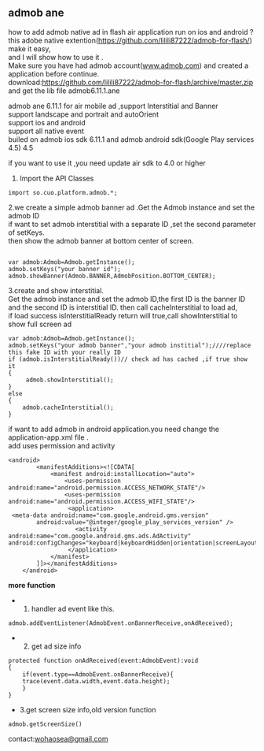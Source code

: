 admob ane
------
how to add admob native ad in flash air application run on ios and android ?<br/>
this adobe native extention(https://github.com/lilili87222/admob-for-flash/) make it easy,<br/>
and I will show how to use it .<br/>
Make sure you have had admob account(www.admob.com) and created a application before continue.<br/>
download:https://github.com/lilili87222/admob-for-flash/archive/master.zip and get the lib file admob6.11.1.ane<br/>

admob ane 6.11.1 for air mobile ad ,support Interstitial and Banner<br/>
support  landscape and portrait  and autoOrient<br/>
support ios and android<br/>
support all native event<br/>
builed on admob ios sdk 6.11.1 and admob android sdk(Google Play services 4.5) 4.5<br/>


if you want to use it ,you need update  air sdk to  4.0 or higher <br/>

1. Import the API Classes
```
import so.cuo.platform.admob.*;
```
2.we create a simple admob banner ad .Get the Admob instance and set the admob ID <br/>
if want to set admob interstitial with a separate ID ,set the second parameter of setKeys.<br/>
then show the admob banner at bottom center of screen.<br/>
```

var admob:Admob=Admob.getInstance();
admob.setKeys("your banner id");
admob.showBanner(Admob.BANNER,AdmobPosition.BOTTOM_CENTER);
```

3.create and show interstitial.<br/>
Get the admob instance and set the admob ID,the first ID is the banner ID <br/>
and the second ID is interstitial ID. then call cacheInterstitial to load ad,<br/>
if load success isInterstitialReady return will true,call showInterstitial  to show full screen ad<br/>
```
var admob:Admob=Admob.getInstance();
admob.setKeys("your admob banner","your admob institial");////replace this fake ID with your really ID
if (admob.isInterstitialReady())// check ad has cached ,if true show it
{
     admob.showInterstitial();
}
else
{
    admob.cacheInterstitial();
}
```

if want to add admob in  android application.you need change the application-app.xml file .<br/>
add uses permission and activity
```
<android>
        <manifestAdditions><![CDATA[
			<manifest android:installLocation="auto">
			    <uses-permission android:name="android.permission.ACCESS_NETWORK_STATE"/>
			    <uses-permission android:name="android.permission.ACCESS_WIFI_STATE"/>
			     <application>
 <meta-data android:name="com.google.android.gms.version"
        android:value="@integer/google_play_services_version" />
			  	   <activity android:name="com.google.android.gms.ads.AdActivity" android:configChanges="keyboard|keyboardHidden|orientation|screenLayout|uiMode|screenSize|smallestScreenSize"/>
			     </application>
			</manifest>
		]]></manifestAdditions>
    </android>
```

**more function**
- 1. handler  ad event  like this.
```
admob.addEventListener(AdmobEvent.onBannerReceive,onAdReceived);
```
- 2. get ad size info
```
protected function onAdReceived(event:AdmobEvent):void
{
    if(event.type==AdmobEvent.onBannerReceive){
	trace(event.data.width,event.data.height);
    }
}
```
- 3.get screen size info,old version function
```
admob.getScreenSize()
```


contact:wohaosea@gmail.com
